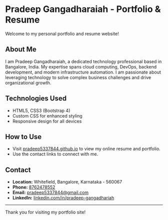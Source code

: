 # Pradeep Gangadharaiah - Portfolio & Resume

Welcome to my personal portfolio and resume website!

## About Me

I am Pradeep Gangadharaiah, a dedicated technology professional based in Bangalore, India. My expertise spans cloud computing, DevOps, backend development, and modern infrastructure automation. I am passionate about leveraging technology to solve complex business challenges and drive organizational growth.


## Technologies Used

- HTML5, CSS3 (Bootstrap 4)
- Custom CSS for enhanced styling
- Responsive design for all devices

## How to Use

- Visit [pradeep5337844.github.io](https://pradeep5337844.github.io/) to view my online resume and portfolio.
- Use the contact links to connect with me.

## Contact

- **Location:** Whitefield, Bangalore, Karnataka - 560067
- **Phone:** [8762478552](tel:8762478552)
- **Email:** [pradeep5337844@gmail.com](mailto:pradeep5337844@gmail.com)
- **LinkedIn:** [linkedin.com/in/pradeep-gangadhariah](https://www.linkedin.com/in/pradeep-gangadhariah)

---

Thank you for visiting my portfolio site!

